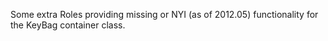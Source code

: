 Some extra Roles providing missing or NYI (as of 2012.05) functionality for the KeyBag container class.

